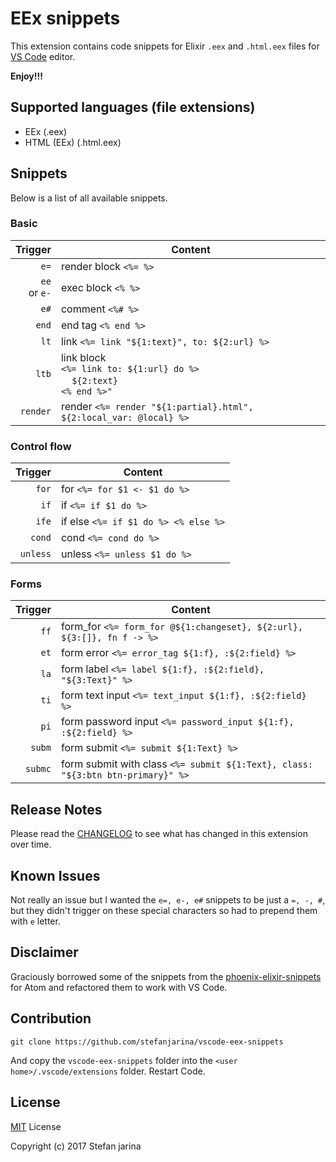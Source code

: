 # EEx snippets

This extension contains code snippets for Elixir `.eex` and `.html.eex` files for [VS Code](https://code.visualstudio.com/) editor.

**Enjoy!!!**

## Supported languages (file extensions)

- EEx (.eex)
- HTML (EEx) (.html.eex)

## Snippets

Below is a list of all available snippets.

### Basic

|            Trigger | Content                                                                                             |
| -----------------: | --------------------------------------------------------------------------------------------------- |
|               `e=` | render block `<%= %>`                                                                               |
| `ee` <br/> or `e-` | exec block `<% %>`                                                                                  |
|               `e#` | comment `<%# %>`                                                                                    |
|              `end` | end tag `<% end %>`                                                                                 |
|               `lt` | link `<%= link "${1:text}", to: ${2:url} %>`                                                        |
|              `ltb` | link block <br>`<%= link to: ${1:url} do %>`<br>&nbsp;&nbsp;&nbsp;&nbsp;`${2:text}`<br>`<% end %>"` |
|           `render` | render `<%= render "${1:partial}.html", ${2:local_var: @local} %>`                                  |

### Control flow

|  Trigger | Content                              |
| -------: | ------------------------------------ |
|    `for` | for `<%= for $1 <- $1 do %>`         |
|     `if` | if `<%= if $1 do %>`                 |
|    `ife` | if else `<%= if $1 do %> <% else %>` |
|   `cond` | cond `<%= cond do %>`                |
| `unless` | unless `<%= unless $1 do %>`         |

### Forms

| Trigger | Content                                                                         |
| ------: | ------------------------------------------------------------------------------- |
|    `ff` | form_for `<%= form_for @${1:changeset}, ${2:url}, ${3:[]}, fn f -> %>`          |
|    `et` | form error `<%= error_tag ${1:f}, :${2:field} %>`                               |
|    `la` | form label `<%= label ${1:f}, :${2:field}, "${3:Text}" %>`                      |
|    `ti` | form text input `<%= text_input ${1:f}, :${2:field} %>`                         |
|    `pi` | form password input `<%= password_input ${1:f}, :${2:field} %>`                 |
|  `subm` | form submit `<%= submit ${1:Text} %>`                                           |
| `submc` | form submit with class `<%= submit ${1:Text}, class: "${3:btn btn-primary}" %>` |

## Release Notes

Please read the [CHANGELOG](CHANGELOG.md) to see what has changed in this extension over time.

## Known Issues

Not really an issue but I wanted the `e=, e-, e#` snippets to be just a `=, -, #`, but they didn't trigger on these special characters so had to prepend them with `e` letter.

## Disclaimer

Graciously borrowed some of the snippets from the [phoenix-elixir-snippets](https://atom.io/packages/phoenix-elixir-snippets) for Atom and refactored them to work with VS Code.

## Contribution

```
git clone https://github.com/stefanjarina/vscode-eex-snippets
```

And copy the `vscode-eex-snippets` folder into the `<user home>/.vscode/extensions` folder. Restart Code.

## License

[MIT](LICENSE.md) License

Copyright (c) 2017 Stefan jarina
